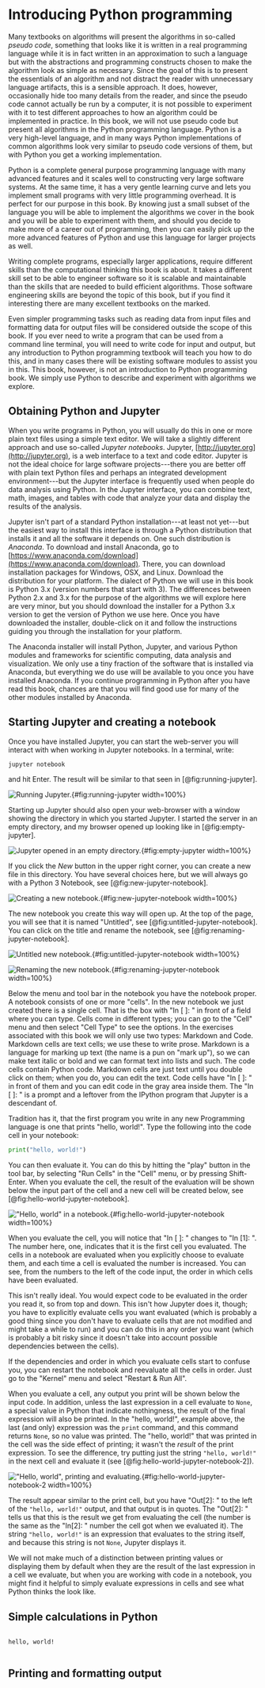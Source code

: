 
# Introducing Python programming

Many textbooks on algorithms will present the algorithms in so-called *pseudo code*, something that looks like it is written in a real programming language while it is in fact written in an approximation to such a language but with the abstractions and programming constructs chosen to make the algorithm look as simple as necessary. Since the goal of this is to present the essentials of an algorithm and not distract the reader with unnecessary language artifacts, this is a sensible approach. It does, however, occasionally hide too many details from the reader, and since the pseudo code cannot actually be run by a computer, it is not possible to experiment with it to test different approaches to how an algorithm could be implemented in practice. In this book, we will not use pseudo code but present all algorithms in the Python programming language. Python is a very high-level language, and in many ways Python implementations of common algorithms look very similar to pseudo code versions of them, but with Python you get a working implementation.

Python is a complete general purpose programming language with many advanced features and it scales well to constructing very large software systems. At the same time, it has a very gentle learning curve and lets you implement small programs with very little programming overhead. It is perfect for our purpose in this book. By knowing just a small subset of the language you will be able to implement the algorithms we cover in the book and you will be able to experiment with them, and should you decide to make more of a career out of programming, then you can easily pick up the more advanced features of Python and use this language for larger projects as well.

Writing complete programs, especially larger applications, require different skills than the computational thinking this book is about. It takes a different skill set to be able to engineer software so it is scalable and maintainable than the skills that are needed to build efficient algorithms. Those software engineering skills are beyond the topic of this book, but if you find it interesting there are many excellent textbooks on the marked.

Even simpler programming tasks such as reading data from input files and formatting data for output files will be considered outside the scope of this book. If you ever need to write a program that can be used from a command line terminal, you will need to write code for input and output, but any introduction to Python programming textbook will teach you how to do this, and in many cases there will be existing software modules to assist you in this. This book, however, is not an introduction to Python programming book. We simply use Python to describe and experiment with algorithms we explore.

## Obtaining Python and Jupyter

When you write programs in Python, you will usually do this in one or more plain text files using a simple text editor. We will take a slightly different approach and use so-called *Jupyter notebooks*. Jupyter, [http://jupyter.org](http://jupyter.org), is a web interface to a text and code editor. Jupyter is not the ideal choice for large software projects---there you are better off with plain text Python files and perhaps an integrated development environment---but the Jupyter interface is frequently used when people do data analysis using Python. In the Jupyter interface, you can combine text, math, images, and tables with code that analyze your data and display the results of the analysis.

Jupyter isn't part of a standard Python installation---at least not yet---but the easiest way to install this interface is through a Python distribution that installs it and all the software it depends on. One such distribution is *Anaconda*. To download and install Anaconda, go to [https://www.anaconda.com/download](https://www.anaconda.com/download). There, you can download installation packages for Windows, OSX, and Linux. Download the distribution for your platform. The dialect of Python we will use in this book is Python 3.x (version numbers that start with 3). The differences between Python 2.x and 3.x for the purpose of the algorithms we will explore here are very minor, but you should download the installer for a Python 3.x version to get the version of Python we use here. Once you have downloaded the installer, double-click on it and follow the instructions guiding you through the installation for your platform.

The Anaconda installer will install Python, Jupyter, and various Python modules and frameworks for scientific computing, data analysis and visualization. We only use a tiny fraction of the software that is installed via Anaconda, but everything we do use will be available to you once you have installed Anaconda. If you continue programming in Python after you have read this book, chances are that you will find good use for many of the other modules installed by Anaconda.

## Starting Jupyter and creating a notebook

Once you have installed Jupyter, you can start the web-server you will interact with when working in Jupyter notebooks. In a terminal, write:

```sh
jupyter notebook
```

and hit Enter. The result will be similar to that seen in [@fig:running-jupyter].

![Running Jupyter.](figures/running-jupyter.png){#fig:running-jupyter width=100%}

Starting up Jupyter should also open your web-browser with a window showing the directory in which you started Jupyter. I started the server in an empty directory, and my browser opened up looking like in [@fig:empty-jupyter].

![Jupyter opened in an empty directory.](figures/empty-jupyter.png){#fig:empty-jupyter width=100%}

If you click the *New* button in the upper right corner, you can create a new file in this directory. You have several choices here, but we will always go with a Python 3 Notebook, see [@fig:new-jupyter-notebook].

![Creating a new notebook.](figures/new-jupyter-notebook.png){#fig:new-jupyter-notebook width=100%}

The new notebook you create this way will open up. At the top of the page, you will see that it is named "Untitled", see [@fig:untitled-jupyter-notebook]. You can click on the title and rename the notebook, see [@fig:renaming-jupyter-notebook].

![Untitled new notebook.](figures/untitled-jupyter-notebook.png){#fig:untitled-jupyter-notebook width=100%}

![Renaming the new notebook.](figures/renaming-jupyter-notebook.png){#fig:renaming-jupyter-notebook width=100%}

Below the menu and tool bar in the notebook you have the notebook proper. A notebook consists of one or more "cells". In the new notebook we just created there is a single cell. That is the box with "In [ ]: " in front of a field where you can type. Cells come in different types; you can go to the "Cell" menu and then select "Cell Type" to see the options. In the exercises associated with this book we will only use two types: Markdown and Code. Markdown cells are text cells; we use these to write prose. Markdown is a language for marking up text (the name is a pun on "mark up"), so we can make text italic or bold and we can format text into lists and such. The code cells contain Python code. Markdown cells are just text until you double click on them; when you do, you can edit the text. Code cells have "In [ ]: " in front of them and you can edit code in the gray area inside them. The "In [ ]: " is a prompt and a leftover from the IPython program that Jupyter is a descendant of.

Tradition has it, that the first program you write in any new Programming language is one that prints "hello, world!". Type the following into the code cell in your notebook:

```python
print("hello, world!")
```

You can then evaluate it. You can do this by hitting the "play" button in the tool bar, by selecting "Run Cells" in the "Cell" menu, or by pressing Shift-Enter. When you evaluate the cell, the result of the evaluation will be shown below the input part of the cell and a new cell will be created below, see [@fig:hello-world-jupyter-notebook].

!["Hello, world" in a notebook.](figures/hello-world-jupyter-notebook.png){#fig:hello-world-jupyter-notebook width=100%}

When you evaluate the cell, you will notice that "In [ ]: " changes to "In [1]: ". The number here, one, indicates that it is the first cell you evaluated. The cells in a notebook are evaluated when you explicitly choose to evaluate them, and each time a cell is evaluated the number is increased. You can see, from the numbers to the left of the code input, the order in which cells have been evaluated.

This isn't really ideal. You would expect code to be evaluated in the order you read it, so from top and down. This isn't how Jupyter does it, though; you have to explicitly evaluate cells you want evaluated (which is probably a good thing since you don't have to evaluate cells that are not modified and might take a while to run) and you can do this in any order you want (which is probably a bit risky since it doesn't take into account possible dependencies between the cells).

If the dependencies and order in which you evaluate cells start to confuse you, you can restart the notebook and reevaluate all the cells in order. Just go to the "Kernel" menu and select "Restart & Run All".

When you evaluate a cell, any output you print will be shown below the input code. In addition, unless the last expression in a cell evaluate to `None`, a special value in Python that indicate nothingness, the result of the final expression will also be printed. In the "hello, world!", example above, the last (and only) expression was the `print` command, and this command returns `None`, so no value was printed. The "hello, world!" that was printed in the cell was the side effect of printing; it wasn't the *result* of the print expression. To see the difference, try putting just the string `"hello, world!"` in the next cell and evaluate it (see [@fig:hello-world-jupyter-notebook-2]).

!["Hello, world", printing and evaluating.](figures/hello-world-jupyter-notebook-2.png){#fig:hello-world-jupyter-notebook-2 width=100%}

The result appear similar to the print cell, but you have "Out[2]: " to the left of the `"hello, world!"` output, and that output is in quotes. The "Out[2]: " tells us that this is the result we get from evaluating the cell (the number is the same as the "In[2]: " number the cell got when we evaluated it). The string `"hello, world!"` is an expression that evaluates to the string itself, and because this string is not `None`, Jupyter displays it.

We will not make much of a distinction between printing values or displaying them by default when they are the result of the last expression in a cell we evaluate, but when you are working with code in a notebook, you might find it helpful to simply evaluate expressions in cells and see what Python thinks the look like.

## Simple calculations in Python


```python

```

    hello, world!



```python

```

## Printing and formatting output


```python

```
